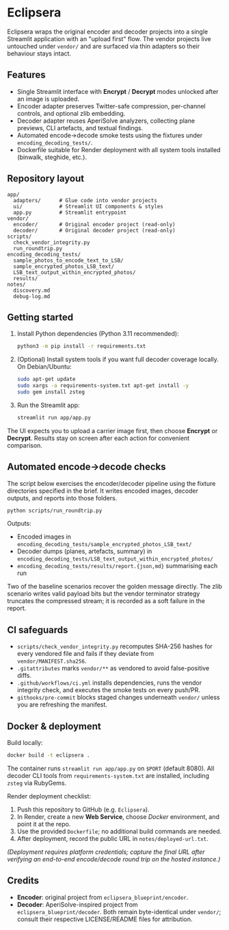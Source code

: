 # Eclipsera

Eclipsera wraps the original encoder and decoder projects into a single Streamlit application with an "upload first" flow. The vendor projects live untouched under `vendor/` and are surfaced via thin adapters so their behaviour stays intact.

## Features
- Single Streamlit interface with **Encrypt** / **Decrypt** modes unlocked after an image is uploaded.
- Encoder adapter preserves Twitter-safe compression, per-channel controls, and optional zlib embedding.
- Decoder adapter reuses AperiSolve analyzers, collecting plane previews, CLI artefacts, and textual findings.
- Automated encode→decode smoke tests using the fixtures under `encoding_decoding_tests/`.
- Dockerfile suitable for Render deployment with all system tools installed (binwalk, steghide, etc.).

## Repository layout
```
app/
  adapters/      # Glue code into vendor projects
  ui/            # Streamlit UI components & styles
  app.py         # Streamlit entrypoint
vendor/
  encoder/       # Original encoder project (read-only)
  decoder/       # Original decoder project (read-only)
scripts/
  check_vendor_integrity.py
  run_roundtrip.py
encoding_decoding_tests/
  sample_photos_to_encode_text_to_LSB/
  sample_encrypted_photos_LSB_text/
  LSB_text_output_within_encrypted_photos/
  results/
notes/
  discovery.md
  debug-log.md
```

## Getting started
1. Install Python dependencies (Python 3.11 recommended):
   ```sh
   python3 -m pip install -r requirements.txt
   ```
2. (Optional) Install system tools if you want full decoder coverage locally. On Debian/Ubuntu:
   ```sh
   sudo apt-get update
   sudo xargs -a requirements-system.txt apt-get install -y
   sudo gem install zsteg
   ```
3. Run the Streamlit app:
   ```sh
   streamlit run app/app.py
   ```

The UI expects you to upload a carrier image first, then choose **Encrypt** or **Decrypt**. Results stay on screen after each action for convenient comparison.

## Automated encode→decode checks
The script below exercises the encoder/decoder pipeline using the fixture directories specified in the brief. It writes encoded images, decoder outputs, and reports into those folders.
```sh
python scripts/run_roundtrip.py
```
Outputs:
- Encoded images in `encoding_decoding_tests/sample_encrypted_photos_LSB_text/`
- Decoder dumps (planes, artefacts, summary) in `encoding_decoding_tests/LSB_text_output_within_encrypted_photos/`
- `encoding_decoding_tests/results/report.{json,md}` summarising each run

Two of the baseline scenarios recover the golden message directly. The zlib scenario writes valid payload bits but the vendor terminator strategy truncates the compressed stream; it is recorded as a soft failure in the report.

## CI safeguards
- `scripts/check_vendor_integrity.py` recomputes SHA-256 hashes for every vendored file and fails if they deviate from `vendor/MANIFEST.sha256`.
- `.gitattributes` marks `vendor/**` as vendored to avoid false-positive diffs.
- `.github/workflows/ci.yml` installs dependencies, runs the vendor integrity check, and executes the smoke tests on every push/PR.
- `githooks/pre-commit` blocks staged changes underneath `vendor/` unless you are refreshing the manifest.

## Docker & deployment
Build locally:
```sh
docker build -t eclipsera .
```
The container runs `streamlit run app/app.py` on `$PORT` (default 8080). All decoder CLI tools from `requirements-system.txt` are installed, including `zsteg` via RubyGems.

Render deployment checklist:
1. Push this repository to GitHub (e.g. `Eclipsera`).
2. In Render, create a new **Web Service**, choose *Docker* environment, and point it at the repo.
3. Use the provided `Dockerfile`; no additional build commands are needed.
4. After deployment, record the public URL in `notes/deployed-url.txt`.

_(Deployment requires platform credentials; capture the final URL after verifying an end-to-end encode/decode round trip on the hosted instance.)_

## Credits
- **Encoder**: original project from `eclipsera_blueprint/encoder`.
- **Decoder**: AperiSolve-inspired project from `eclipsera_blueprint/decoder`.
Both remain byte-identical under `vendor/`; consult their respective LICENSE/README files for attribution.
